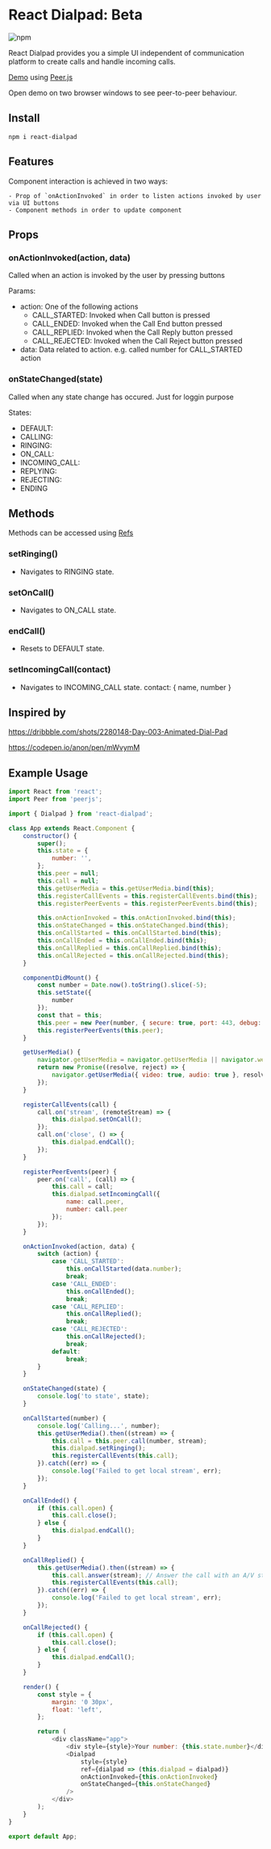 # React Dialpad: Beta #

![npm](https://img.shields.io/npm/dw/react-dialpad.svg)

React Dialpad provides you a simple UI independent of communication platform to create calls and handle incoming calls.

[Demo](https://mhmtztmr.github.io/react-dialpad/demo/) using [Peer.js](https://peerjs.com/)

Open demo on two browser windows to see peer-to-peer behaviour.

## Install ##

`npm i react-dialpad`

## Features ##

Component interaction is achieved in two ways:

	- Prop of `onActionInvoked` in order to listen actions invoked by user via UI buttons
	- Component methods in order to update component

## Props ##

### onActionInvoked(action, data) ###

Called when an action is invoked by the user by pressing buttons

Params:
  - action: One of the following actions
    - CALL_STARTED: Invoked when Call button is pressed
    - CALL_ENDED: Invoked when the Call End button pressed
    - CALL_REPLIED: Invoked when the Call Reply button pressed
    - CALL_REJECTED: Invoked when the Call Reject button pressed
  - data: Data related to action. e.g. called number for CALL_STARTED action

### onStateChanged(state) ###

Called when any state change has occured. Just for loggin purpose

States:
- DEFAULT:
- CALLING:
- RINGING:
- ON_CALL:
- INCOMING_CALL:
- REPLYING:
- REJECTING:
- ENDING

## Methods ##

Methods can be accessed using [Refs](https://reactjs.org/docs/refs-and-the-dom.html)

### setRinging() ###

- Navigates to RINGING state.

### setOnCall() ###

- Navigates to ON_CALL state.

### endCall() ###

- Resets to DEFAULT state.

### setIncomingCall(contact) ###

- Navigates to INCOMING_CALL state. contact: {	name, number }

## Inspired by ##

https://dribbble.com/shots/2280148-Day-003-Animated-Dial-Pad

https://codepen.io/anon/pen/mWvymM

## Example Usage ##

```JavaScript
import React from 'react';
import Peer from 'peerjs';

import { Dialpad } from 'react-dialpad';

class App extends React.Component {
	constructor() {
		super();
		this.state = {
			number: '',
		};
		this.peer = null;
		this.call = null;
		this.getUserMedia = this.getUserMedia.bind(this);
		this.registerCallEvents = this.registerCallEvents.bind(this);
		this.registerPeerEvents = this.registerPeerEvents.bind(this);

		this.onActionInvoked = this.onActionInvoked.bind(this);
		this.onStateChanged = this.onStateChanged.bind(this);
		this.onCallStarted = this.onCallStarted.bind(this);
		this.onCallEnded = this.onCallEnded.bind(this);
		this.onCallReplied = this.onCallReplied.bind(this);
		this.onCallRejected = this.onCallRejected.bind(this);
	}

	componentDidMount() {
		const number = Date.now().toString().slice(-5);
		this.setState({
			number
		});
		const that = this;
		this.peer = new Peer(number, { secure: true, port: 443, debug: 3 });
		this.registerPeerEvents(this.peer);
	}

	getUserMedia() {
		navigator.getUserMedia = navigator.getUserMedia || navigator.webkitGetUserMedia || navigator.mozGetUserMedia;
		return new Promise((resolve, reject) => {
			navigator.getUserMedia({ video: true, audio: true }, resolve, reject);
		});
	}

	registerCallEvents(call) {
		call.on('stream', (remoteStream) => {
			this.dialpad.setOnCall();
		});
		call.on('close', () => {
			this.dialpad.endCall();
		});
	}

	registerPeerEvents(peer) {
		peer.on('call', (call) => {
			this.call = call;
			this.dialpad.setIncomingCall({
				name: call.peer,
				number: call.peer
			});
		});
	}

	onActionInvoked(action, data) {
		switch (action) {
			case 'CALL_STARTED':
				this.onCallStarted(data.number);
				break;
			case 'CALL_ENDED':
				this.onCallEnded();
				break;
			case 'CALL_REPLIED':
				this.onCallReplied();
				break;
			case 'CALL_REJECTED':
				this.onCallRejected();
				break;
			default:
				break;
		}
	}

	onStateChanged(state) {
		console.log('to state', state);
	}

	onCallStarted(number) {
		console.log('Calling...', number);
		this.getUserMedia().then((stream) => {
			this.call = this.peer.call(number, stream);
			this.dialpad.setRinging();
			this.registerCallEvents(this.call);
		}).catch((err) => {
			console.log('Failed to get local stream', err);
		});
	}

	onCallEnded() {
		if (this.call.open) {
			this.call.close();
		} else {
			this.dialpad.endCall();
		}
	}

	onCallReplied() {
		this.getUserMedia().then((stream) => {
			this.call.answer(stream); // Answer the call with an A/V stream.
			this.registerCallEvents(this.call);
		}).catch((err) => {
			console.log('Failed to get local stream', err);
		});
	}

	onCallRejected() {
		if (this.call.open) {
			this.call.close();
		} else {
			this.dialpad.endCall();
		}
	}

	render() {
		const style = {
			margin: '0 30px',
			float: 'left',
		};

		return (
			<div className="app">
				<div style={style}>Your number: {this.state.number}</div>
				<Dialpad
					style={style}
					ref={dialpad => (this.dialpad = dialpad)}
					onActionInvoked={this.onActionInvoked}
					onStateChanged={this.onStateChanged}
				/>
			</div>
		);
	}
}

export default App;
```
